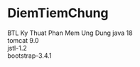 # DiemTiemChung
BTL Ky Thuat Phan Mem Ung Dung
java 18 <br>
tomcat 9.0 <br>
jstl-1.2 <br>
bootstrap-3.4.1
